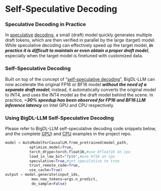 # Self-Speculative Decoding

### Speculative Decoding in Practice
In [speculative](https://arxiv.org/abs/2302.01318) [decoding](https://arxiv.org/abs/2211.17192), a small (draft) model quickly generates multiple draft tokens, which are then verified in parallel by the large (target) model. While speculative decoding can effectively speed up the target model, ***in practice it is difficult to maintain or even obtain a proper draft model***, especially when the target model is finetuned with customized data. 

### Self-Speculative Decoding 
Built on top of the concept of “[self-speculative decoding](https://arxiv.org/abs/2309.08168)”, BigDL-LLM can now accelerate the original FP16 or BF16 model ***without the need of a separate draft model***; instead, it automatically converts the original model to INT4, and uses the INT4 model as the draft model behind the scene. In practice, ***~30% speedup has been observed for FP16 and BF16 LLM inference latency*** on Intel GPU and CPU respectively.

### Using BigDL-LLM Self-Speculative Decoding
Please refer to BigDL-LLM self-speculative decoding code snippets below, and the complete [GPU](https://github.com/intel-analytics/BigDL/tree/main/python/llm/example/GPU/Speculative-Decoding)) and [CPU](https://github.com/intel-analytics/BigDL/tree/main/python/llm/example/CPU/Speculative-Decoding) examples in the project repo.

```python
model = AutoModelForCausalLM.from_pretrained(model_path,
           optimize_model=True,
           torch_dtype=torch.float16,#use bfloat16 on cpu
           load_in_low_bit="fp16",#use bf16 on cpu
           speculative=True,#set speculative to true
           trust_remote_code=True,
           use_cache=True)
output = model.generate(input_ids,
            max_new_tokens=args.n_predict,
            do_sample=False)          
```
